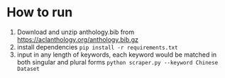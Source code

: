 # How to run
1. Download and unzip anthology.bib from https://aclanthology.org/anthology.bib.gz
2. install dependencies
`pip install -r requirements.txt`
3. input in any length of keywords, each keyword would be matched in both singular and plural forms
`python scraper.py --keyword Chinese Dataset`